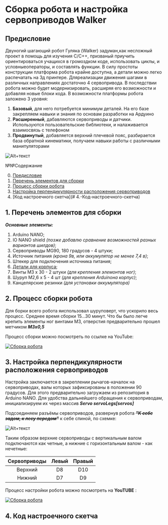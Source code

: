 # Сборка робота и настройка сервоприводов Walker

## Предисловие

Двуногий шагающий робот Гуляка (Walker) задуман,как несложный проект в помощь для изучения С/С++, призваный приучить ориентироваться учащихся в громоздком коде, использовать циклы, и условныеоператоры, и составлять функции. В силу простоты конструкции платформа робота крайне доступна, а детали можно легко распечатать на 3д принтере.
Дляреализации движения шагами в различных направлениях достаточно 4 сервопривода. В последствии робота можно будет модернизировать, расширяя его возможности и добавляя новые блоки кода.
В возможности платформы робота заложено 3 уровня:
1. **Базовый**, для него потребуется минимум деталей. На его базе закрепляем навыки и знания по основам разработки на Ардуино
2. **Расширенный**, дабавляются сервоприводы и датчики. Используются пользовательские библиотеки, и налаживается взаимосвязь с телефоном
3. **Продвинутый**, добавляется верхний плечевой пояс, разбирается база обратной кинематики, получаем навыки работы с различными манипуляторами

![Alt+текст](https://avatars.mds.yandex.net/get-zen_doc/3384412/pub_5fad3c494278375e7ef5dc70_5fad462fc3975f5b3d26d954/scale_600)

№№Содержание

0. [Предисловие](#Предисловие)
1. [Перечень элементов для сборки](#1.-Перечень-элементов-для-сборки)
2. [Процесс сборки робота](#2.-Процесс-сборки-робота)
3. [Настройка перпендикулярности расположения сервоприводов](#3.-Настройка-перпендикулярности-расположения-сервоприводов)
4. [Код настроечного скетча](# 4.-Код-настроечного-скетча)




## 1. Перечень элементов для сборки
***Основные элементы:***
1. Arduino NANO;
2. IO NANO shield *(позже добавлю сравнение возможностей разных вариантов шилдов)*;
3. Сервоприводы MG90, 180 градусов - 4 штуки;
4. Источник питания *(крона 9в, или аккумулятор не менее 7,4 в)*;
5. Штекер для подключения источника питания;
6. [Детали для корпуса](https://www.thingiverse.com/thing:4651195);
7. Винты М3 х 30 - 2 штуки *(для крепления элемонтов ног)*;
8. Шуруп М2,6 х 5 - 4 шт *(для крепления Arduinoна корпус)*;
9. Канцелярские резинки *(для установки аккумулятора)*

## 2. Процесс сборки робота

Для борки всего робота яиспользовал шуруповерт, что ускорило весь процесс. Среднее время сборки 15...30 минут.
Что бы было легче крепить элементы ног винтами М3, отверстия предварительно прошел метчиком ***М3х0,5***

Процесс сборки можно посмотреть по ссылке на YouTube:

[![Сборка робота](https://i9.ytimg.com/vi_webp/9El1E4NTEyo/mqdefault.webp?time=1612863600000&sqp=CPCwiYEG&rs=AOn4CLAuiYpM0T9OyyUcIexfj37YVyLTfg)](https://www.youtube.com/watch?v=9El1E4NTEyo&list=PLPlEq5SS8JN62263Q4-hY7qEeuCIrCNkc)

## 3. Настройка перпендикулярности расположения сервоприводов

Настройка заключается в закреплении рычагов-качалок на сервоприводах, валы которых зафиксированы в положении 90 градусов.
Для этого предварительно загружаем из репозитория в Arduino NANO.
Для удобства дальнейшего обращения к сервоприводам, инициализируем их через массив ***Servo servoLegs[servos]***

Подсоединяем разъёмы сервоприводов, развернув робота ~~*__"К себе задом, к лесу передом"__*~~ к себе спиной, по схемке:

![Alt+текст](https://avatars.mds.yandex.net/get-zen_doc/3445317/pub_5fad3c494278375e7ef5dc70_6022a25853b5a470dc75d874/orig)

Таким образом верхние сервоприводы с вертикальным валом подключаются как четные, а нижние с горизонтальным валом - как нечетные:

| Сервоприводы|Левый|Правый|
|:-----------------:|:-----------------:|:-----------------:|
|Верхний|D8|D10|
|Нижний|D7|D9|

Процесс настройки робота можно посмотреть на **YouTUBE** :

[![Сборка робота](https://i9.ytimg.com/vi/AI0i8CaHVo8/mq2.jpg?sqp=CKTBiYEG&rs=AOn4CLAH-7QCzsSzRICPPAro3QAhZWz9Dw)](https://www.youtube.com/watch?v=AI0i8CaHVo8&list=PLPlEq5SS8JN62263Q4-hY7qEeuCIrCNkc&index=2)

## 4. Код настроечного скетча


